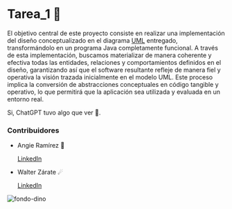 # Tarea_1 📖
El objetivo central de este proyecto consiste en realizar una implementación del diseño conceptualizado en el diagrama [UML](https://github.com/Angie161/Tarea_1/assets/146099765/cadaa442-04d8-4618-93a2-50d26bcaa076) entregado, transformándolo en un programa Java completamente funcional. A través de esta implementación, buscamos materializar de manera coherente y efectiva todas las entidades, relaciones y comportamientos definidos en el diseño, garantizando así que el software resultante refleje de manera fiel y operativa la visión trazada inicialmente en el modelo UML. Este proceso implica la conversión de abstracciones conceptuales en código tangible y operativo, lo que permitirá que la aplicación sea utilizada y evaluada en un entorno real.

Si, ChatGPT tuvo algo que ver 🤫.  

### Contribuidores

* Angie Ramírez 🌠
  
  [LinkedIn](https://www.linkedin.com/in/angie-ramirez-7417b2242/)
* Walter Zárate ☄
  
  [LinkedIn](https://www.linkedin.com/in/walter-andrés-zárate-solar-16784b243/)

![fondo-dino](https://github.com/Angie161/Tarea_1/assets/146099765/e2be2eb8-e713-4d04-97fb-bb1f2bc89fa8)